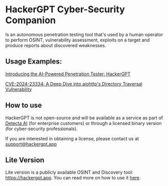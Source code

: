 # HackerGPT Cyber-Security Companion

Is an autonomous penetration testing tool that's used by a human operator to perform OSINT, vulnerability assessment, exploits on a target and produce reports about discovered weaknesses.


## Usage Examples:

[Introducing the AI-Powered Penetration Tester: HackerGPT](https://whitehacklabs.com/blog/ai-powered-penetration-tester-hackergpt/)


[CVE-2024-23334: A Deep Dive into aiohttp's Directory Traversal Vulnerability](https://ethicalhacking.uk/cve-2024-23334-aiohttps-directory-traversal-vulnerability/)

## How to use

HackerGPT is not open-source and will be available as a service as part of [Detecta AI](https://whitehacklabs.com/detecta/) (for enterprise customers) or through a licensed binary version (for cyber-security professionals).

If you are interested in obtaining a license, please contact us at support@hackergpt.app

## Lite Version

Lite version is a publicly available OSINT and Discovery tool: https://hackergpt.app. You can read more on how to use it [here](https://hacker-gpt.github.io/lite/).
